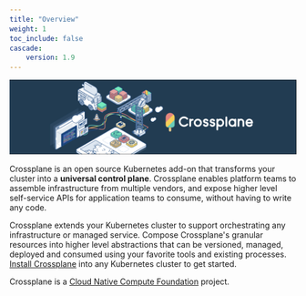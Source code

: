 ```yaml
---
title: "Overview"
weight: 1
toc_include: false
cascade:
    version: 1.9
---
```


![Crossplane](media/banner.png)

Crossplane is an open source Kubernetes add-on that transforms your cluster into
a **universal control plane**. Crossplane enables platform teams to assemble
infrastructure from multiple vendors, and expose higher level self-service APIs
for application teams to consume, without having to write any code.

Crossplane extends your Kubernetes cluster to support orchestrating any
infrastructure or managed service. Compose Crossplane's granular resources into
higher level abstractions that can be versioned, managed, deployed and consumed
using your favorite tools and existing processes. [Install Crossplane] into any
Kubernetes cluster to get started.

Crossplane is a [Cloud Native Compute Foundation][cncf] project.

<!-- Named Links -->

[Install Crossplane]: getting-started/install-configure.md
[cncf]: https://www.cncf.io/
